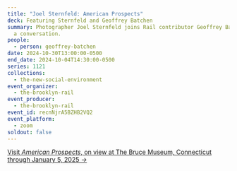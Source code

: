 ```yaml
---
title: "Joel Sternfeld: American Prospects"
deck: Featuring Sternfeld and Geoffrey Batchen
summary: Photographer Joel Sternfeld joins Rail contributor Geoffrey Batchen for
  a conversation.
people:
  - person: geoffrey-batchen
date: 2024-10-30T13:00:00-0500
end_date: 2024-10-04T14:30:00-0500
series: 1121
collections:
  - the-new-social-environment
event_organizer:
  - the-brooklyn-rail
event_producer:
  - the-brooklyn-rail
event_id: recnNjrA5BZHB2VQ2
event_platform:
  - zoom
soldout: false
---
```

[V﻿isit *American Prospects*, on view at The Bruce Museum, Connecticut through January 5, 2025 *→*](https://brucemuseum.org/whats-on/joel-sternfeld-american-prospects/?gad_source=1&gclid=Cj0KCQjwpP63BhDYARIsAOQkATbJBqEjgXnQOvmDTJ16pGe3YcXy6S0rpvhuiPhujItxoQ-ebEdCPi4aAlz-EALw_wcB)